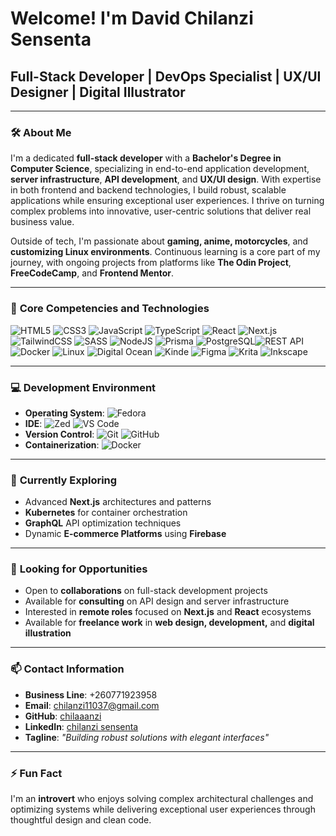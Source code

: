 # Welcome! I'm David Chilanzi Sensenta
## Full-Stack Developer | DevOps Specialist | UX/UI Designer | Digital Illustrator


---

### 🛠️ **About Me**  
I'm a dedicated **full-stack developer** with a **Bachelor's Degree in Computer Science**, specializing in end-to-end application development, **server infrastructure**, **API development**, and **UX/UI design**. With expertise in both frontend and backend technologies, I build robust, scalable applications while ensuring exceptional user experiences. I thrive on turning complex problems into innovative, user-centric solutions that deliver real business value.

Outside of tech, I'm passionate about **gaming, anime, motorcycles**, and **customizing Linux environments**. Continuous learning is a core part of my journey, with ongoing projects from platforms like **The Odin Project**, **FreeCodeCamp**, and **Frontend Mentor**.

---

### 💼 **Core Competencies and Technologies**  

![HTML5](https://img.shields.io/badge/html5-%23E34F26.svg?style=for-the-badge&logo=html5&logoColor=white)  ![CSS3](https://img.shields.io/badge/css3-%231572B6.svg?style=for-the-badge&logo=css3&logoColor=white)  ![JavaScript](https://img.shields.io/badge/javascript-%23323330.svg?style=for-the-badge&logo=javascript&logoColor=%23F7DF1E)  ![TypeScript](https://img.shields.io/badge/typescript-%23007ACC.svg?style=for-the-badge&logo=typescript&logoColor=white)  ![React](https://img.shields.io/badge/react-%2320232a.svg?style=for-the-badge&logo=react&logoColor=%2361DAFB)  ![Next.js](https://img.shields.io/badge/Next.js-000000?style=for-the-badge&logo=next.js&logoColor=white)  ![TailwindCSS](https://img.shields.io/badge/tailwindcss-%2338B2AC.svg?style=for-the-badge&logo=tailwind-css&logoColor=white)  ![SASS](https://img.shields.io/badge/SASS-hotpink.svg?style=for-the-badge&logo=SASS&logoColor=white)  ![NodeJS](https://img.shields.io/badge/node.js-6DA55F?style=for-the-badge&logo=node.js&logoColor=white)  ![Prisma](https://img.shields.io/badge/Prisma-2D3748?style=for-the-badge&logo=prisma&logoColor=white)   ![PostgreSQL](https://img.shields.io/badge/postgresql-%23316192.svg?style=for-the-badge&logo=postgresql&logoColor=white)![REST API](https://img.shields.io/badge/REST%20API-FF5733?style=for-the-badge&logo=api&logoColor=white)   ![Docker](https://img.shields.io/badge/docker-%230db7ed.svg?style=for-the-badge&logo=docker&logoColor=white)   ![Linux](https://img.shields.io/badge/Linux-FCC624?style=for-the-badge&logo=linux&logoColor=black)  ![Digital Ocean](https://img.shields.io/badge/DigitalOcean-%230167ff.svg?style=for-the-badge&logo=digitalOcean&logoColor=white)  ![Kinde](https://img.shields.io/badge/Kinde-000000?style=for-the-badge&logo=kinde&logoColor=white)   ![Figma](https://img.shields.io/badge/Figma-%23F24E1E.svg?style=for-the-badge&logo=figma&logoColor=white)  ![Krita](https://img.shields.io/badge/Krita-203759?style=for-the-badge&logo=krita&logoColor=EEF37B)  ![Inkscape](https://img.shields.io/badge/Inkscape-e0e0e0?style=for-the-badge&logo=inkscape&logoColor=080A13)  

---

### 💻 **Development Environment**  

- **Operating System**: ![Fedora](https://img.shields.io/badge/Fedora-294172?style=for-the-badge&logo=fedora&logoColor=white)  
- **IDE**: ![Zed](https://img.shields.io/badge/Zed-1B1B1F?style=for-the-badge&logo=zed&logoColor=white) ![VS Code](https://img.shields.io/badge/Visual%20Studio%20Code-0078d7.svg?style=for-the-badge&logo=visual-studio-code&logoColor=white)  
- **Version Control**: ![Git](https://img.shields.io/badge/git-%23F05033.svg?style=for-the-badge&logo=git&logoColor=white) ![GitHub](https://img.shields.io/badge/github-%23121011.svg?style=for-the-badge&logo=github&logoColor=white)
- **Containerization**: ![Docker](https://img.shields.io/badge/docker-%230db7ed.svg?style=for-the-badge&logo=docker&logoColor=white)

---

### 🌱 **Currently Exploring** 

- Advanced **Next.js** architectures and patterns
- **Kubernetes** for container orchestration
- **GraphQL** API optimization techniques
- Dynamic **E-commerce Platforms** using **Firebase**

---

### 🤝 **Looking for Opportunities**  

- Open to **collaborations** on full-stack development projects
- Available for **consulting** on API design and server infrastructure
- Interested in **remote roles** focused on **Next.js** and **React** ecosystems
- Available for **freelance work** in **web design, development,** and **digital illustration**

---

### 📫 **Contact Information**  

- **Business Line**: +260771923958  
- **Email**: chilanzi11037@gmail.com  
- **GitHub**: [chilaaanzi](https://github.com/Chilaaanzi)
- **LinkedIn**: [chilanzi sensenta](https://linkedin.com/in/chilanzi-sensenta-51bba2240)
- **Tagline**: *"Building robust solutions with elegant interfaces"*  

---

### ⚡ **Fun Fact**  
I'm an **introvert** who enjoys solving complex architectural challenges and optimizing systems while delivering exceptional user experiences through thoughtful design and clean code.
